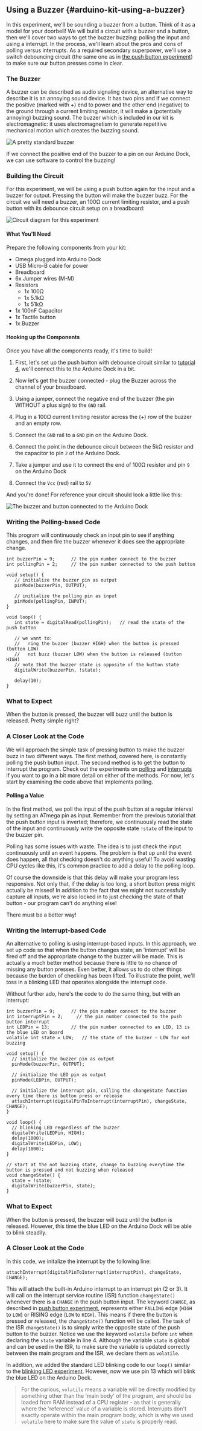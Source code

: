 ## Using a Buzzer {#arduino-kit-using-a-buzzer}

<!-- // DONE: ay-ay-ay this intro is so boring, please spice it up (hell yeah) -->

In this experiment, we'll be sounding a buzzer from a button. Think of it as a model for your doorbell! We will build a circuit with a buzzer and a button, then we'll cover two ways to get the buzzer buzzing: polling the input and using a interrupt. In the process, we'll learn about the pros and cons of polling versus interrupts. As a required secondary superpower, we'll use a switch debouncing circuit (the same one as in [the push button experiment](#arduino-kit-reading-a-push-button)) to make sure our button presses come in clear.

### The Buzzer
<!-- // should be its own markdown file
// description of the buzzer: we apply current, it buzzes, have some photos -->

A buzzer can be described as audio signaling device, an alternative way to describe it is an annoying sound device. It has two pins and if we connect the positive (marked with +) end to power and the other end (negative) to the ground through a current limiting resistor, it will make a (potentially annoying) buzzing sound. The buzzer which is included in our kit is electromagnetic: it uses electromagnetism to generate repetitive mechanical motion which creates the buzzing sound.

<!-- // DONE: IMAGE of a buzzer -->
![A pretty standard buzzer](https://raw.githubusercontent.com/OnionIoT/Onion-Docs/master/Omega2/Kit-Guides/Arduino/img/buzzer.jpg)

If we connect the positive end of the buzzer to a pin on our Arduino Dock, we can use software to control the buzzing!

### Building the Circuit

For this experiment, we will be using a push button again for the input and a buzzer for output. Pressing the button will make the buzzer buzz. For the circuit we will need a buzzer, an 100Ω current limiting resistor, and a push button with its debounce circuit setup on a breadboard:

![Circuit diagram for this experiment](https://raw.githubusercontent.com/OnionIoT/Onion-Docs/master/Omega2/Kit-Guides/Arduino/diagrams/07-circuit-diagram.png)


#### What You'll Need

Prepare the following components from your kit:

* Omega plugged into Arduino Dock
* USB Micro-B cable for power
* Breadboard
* 6x Jumper wires (M-M)
* Resistors
    * 1x 100Ω
    * 1x 5.1kΩ
    * 1x 51kΩ
* 1x 100nF Capacitor
* 1x Tactile button
* 1x Buzzer

#### Hooking up the Components

<!-- TODO: let's be more explicit about how we made/connected the switch circuit -->

Once you have all the components ready, it's time to build!

1. First, let's set up the push button with debounce circuit similar to [tutorial 4](#arduino-kit-04-reading-a-push-button), we'll connect this to the Arduino Dock in a bit.

1. Now let's get the buzzer connected - plug the Buzzer across the channel of your breadboard.
1. Using a jumper, connect the negative end of the buzzer (the pin WITHOUT a plus sign) to the `GND` rail.
1. Plug in a 100Ω current limiting resistor across the (+) row of the buzzer and an empty row.

1. Connect the `GND` rail to a `GND` pin on the Arduino Dock.
1. Connect the point in the debounce circuit between the 5kΩ resistor and the capacitor to pin `2` of the Arduino Dock.
1. Take a jumper and use it to connect the end of 100Ω resistor and pin `9` on the Arduino Dock
1. Connect the `Vcc` (red) rail to `5V`

And you're done! For reference your circuit should look a little like this:

<!-- // DONE: IMAGE add a photo of the completed circuit -->
![The buzzer and button connected to the Arduino Dock](https://raw.githubusercontent.com/OnionIoT/Onion-Docs/master/Omega2/Kit-Guides/Arduino/img/07-assembled-circuit.jpg)

<!-- DONE and a blurb about 'this is more or less how your circuit should look' (d) -->

### Writing the Polling-based Code

<!-- // DONE: intro to the code, in broad strokes talk about what we hope to accomplish (d) -->

This program will continuously check an input pin to see if anything changes, and then fire the buzzer whenever it does see the appropriate change.

``` arduino
int buzzerPin = 9;      // the pin number connect to the buzzer            
int pollingPin = 2;     // the pin number connected to the push button

void setup() {
   // initialize the buzzer pin as output
   pinMode(buzzerPin, OUTPUT);

   // initialize the polling pin as input
   pinMode(pollingPin, INPUT);
}

void loop() {
   int state = digitalRead(pollingPin);   // read the state of the push button

   // we want to:
   //   ring the buzzer (buzzer HIGH) when the button is pressed (button LOW)
   //   not buzz (buzzer LOW) when the button is released (button HIGH)
   // note that the buzzer state is opposite of the button state
   digitalWrite(buzzerPin, !state);

   delay(10);
}
```

### What to Expect

When the button is pressed, the buzzer will buzz until the button is released. Pretty simple right?

### A Closer Look at the Code

<!-- // DONE: link to the polling and interrupt articles (d) -->

We will approach the simple task of pressing button to make the buzzer buzz in two different ways. The first method, covered here, is constantly polling the push button input. The second method is to get the button to interrupt the program. Check out the experiments on [polling](#arduino-kit-reading-a-pot) and [interrupts](#arduino-kit-reading-a-push-button) if you want to go in a bit more detail on either of the methods. For now, let's start by examining the code above that implements polling.

#### Polling a Value

<!-- // talk about polling and how we continuously read the input value coming from the push button and then act on it
// make a note about how this is expensive/wasteful for the microcontroller since you can't do anything else during the polling -->

In the first method, we poll the input of the push button at a regular interval by setting an ATmega pin as input. Remember from the previous tutorial that the push button input is inverted; therefore, we continuously read the state of the input and continuously write the opposite state `!state` of the input to the buzzer pin.

<!-- // DONE: expand on how polling is taxing on the processor (but don't make it sound dangerous)-->

Polling has some issues with waste. The idea is to just check the input continuously until an event happens. The problem is that up until the event does happen, all that checking doesn't do anything useful! To avoid wasting CPU cycles like this, it's common practice to add a delay to the polling loop.

Of course the downside is that this delay will make your program less responsive. Not only that, if the delay is too long, a short button press might actually be missed! In addition to the fact that we might not successfully capture all inputs, we're also locked in to just checking the state of that button - our program can't do anything else!

There must be a better way!


### Writing the Interrupt-based Code

<!-- // an alternative to polling is interrupt-based inputs
// to implement the same functionality as we have above, we'll need to set an action - the interrupt - that will trigger a response - the interrupt service routine.
// in our case, the interrupt action will be a change in the signal coming from the push button (both rising and falling edges), and we will write a function that we will register as the interrupt service routine, ie it will run when the interrupt is triggered - nothing of interest happens in the loop() function -->

An alternative to polling is using interrupt-based inputs. In this approach, we set up code so that when the button changes state, an 'interrupt' will be fired off and the appropriate change to the buzzer will be made. This is actually a much better method because there is little to no chance of missing any button presses. Even better, it allows us to do other things because the burden of checking has been lifted. To illustrate the point, we'll toss in a blinking LED that operates alongside the interrupt code.

<!-- // new code:
// have an interrupt routine programmed to the button input, when an edge is detected, flip the value that controls the buzzer and write it to the output connected to the buzzer
// have an led blinking in the loop() function -->

Without further ado, here's the code to do the same thing, but with an interrupt:

``` arduino
int buzzerPin = 9;      // the pin number connect to the buzzer            
int interruptPin = 2;     // the pin number connected to the push button interrupt
int LEDPin = 13;        // the pin number connected to an LED, 13 is the blue LED on board
volatile int state = LOW;   // the state of the buzzer - LOW for not buzzing

void setup() {
  // initialize the buzzer pin as output
  pinMode(buzzerPin, OUTPUT);

  // initialize the LED pin as output
  pinMode(LEDPin, OUTPUT);

  // initialize the interrupt pin, calling the changeState function every time there is button press or release
  attachInterrupt(digitalPinToInterrupt(interruptPin), changeState, CHANGE);
}

void loop() {
  // blinking LED regardless of the buzzer
  digitalWrite(LEDPin, HIGH);   
  delay(1000);             
  digitalWrite(LEDPin, LOW);    
  delay(1000);              
}

// start at the not buzzing state, change to buzzing everytime the button is pressed and not buzzing when released
void changeState() {
  state = !state;
  digitalWrite(buzzerPin, state);
}
```

### What to Expect

<!-- // highlight that the loop function is able to do its thing - keep the LED blinking steadily AND take care of the button input -->
When the button is pressed, the buzzer will buzz until the button is released. However, this time the blue LED on the Arduino Dock will be able to blink steadily.


### A Closer Look at the Code

In this code, we initalize the interrupt by the following line:

```
attachInterrupt(digitalPinToInterrupt(interruptPin), changeState, CHANGE);
```

<!-- // DONE: complete the two links to previous experiments -->

This will attach the built-in Arduino interrupt to an interrupt pin (2 or 3). It will call on the interrupt service routine (ISR) function `changeState()` whenever there is a `CHANGE` in the push button input. The keyword `CHANGE`, as described in [push button experiment](#arduino-kit-reading-a-push-button), represents either `FALLING` edge (`HIGH` to `LOW`) or RISING edge (`LOW` to `HIGH`). This means if there the button is pressed or released, the `changeState()` function will be called. The task of the ISR `changeState()` is to simply write the opposite state of the push button to the buzzer. Notice we use the keyword `volatile` before `int` when declaring the `state` variable in line 4. Although the variable `state` is global and can be used in the ISR, to make sure the variable is updated correctly between the main program and the ISR, we declare them as `volatile`.


In addition, we added the standard LED blinking code to our `loop()` similar to the [blinking LED experiment](#arduio-kit-blinking-led). However, now we use pin 13 which will blink the blue LED on the Arduino Dock.

<!-- // DONE: go into a bit more detail about the volatile keyword (d) -->

>For the curious, `volatile` means a variable will be directly modified by something other than the 'main body' of the program, and should be loaded from RAM instead of a CPU register - as that is generally where the 'reference' value of a variable is stored. Interrupts don't exactly operate within the main program body, which is why we used `volatile` here to make sure the value of `state` is properly read.
